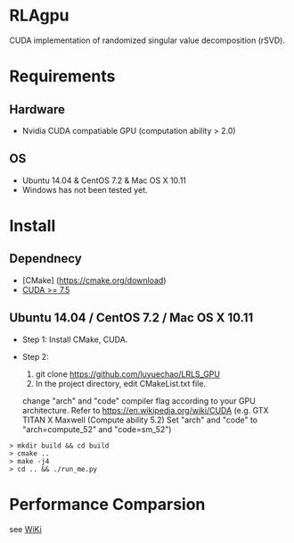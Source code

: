 # RLAgpu

CUDA implementation of randomized singular value decomposition (rSVD).

# Requirements
## Hardware
* Nvidia CUDA compatiable GPU (computation ability > 2.0)

## OS
* Ubuntu 14.04 & CentOS 7.2 & Mac OS X 10.11
* Windows has not been tested yet.

# Install

## Dependnecy
* [CMake] (https://cmake.org/download)
* [CUDA >= 7.5](https://developer.nvidia.com/cuda-downloads)

## Ubuntu 14.04 / CentOS 7.2 / Mac OS X 10.11
* Step 1:
Install CMake, CUDA.

* Step 2:
    1. git clone https://github.com/luyuechao/LRLS_GPU
    2. In the project directory, edit CMakeList.txt file.
    
     change "arch" and "code" compiler flag according to your GPU architecture.
       Refer to https://en.wikipedia.org/wiki/CUDA
     (e.g. GTX TITAN X Maxwell (Compute ability 5.2) Set "arch" and "code" to "arch=compute_52" and "code=sm_52")
    
```
> mkdir build && cd build
> cmake ..
> make -j4
> cd .. && ./run_me.py
```

# Performance Comparsion
see [WiKi](https://github.com/luyuechao/RLAgpu/wiki)

